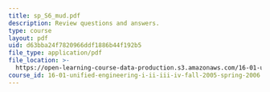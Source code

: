 ```yaml
---
title: sp_S6_mud.pdf
description: Review questions and answers.
type: course
layout: pdf
uid: d63bba24f7820966ddf1886b44f192b5
file_type: application/pdf
file_location: >-
  https://open-learning-course-data-production.s3.amazonaws.com/16-01-unified-engineering-i-ii-iii-iv-fall-2005-spring-2006/d63bba24f7820966ddf1886b44f192b5_sp_S6_mud.pdf
course_id: 16-01-unified-engineering-i-ii-iii-iv-fall-2005-spring-2006
---
```

